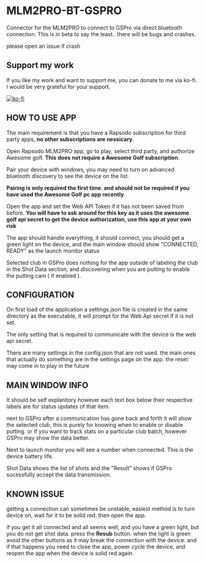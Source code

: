# MLM2PRO-BT-GSPRO
Connector for the MLM2PRO to connect to GSPro via direct bluetooth connection.
This is in beta to say the least.. there will be bugs and crashes.

please open an issue if crash

## Support my work
If you like my work and want to support me, you can donate to me via ko-fi. I would be very grateful for your support.

[![ko-fi](https://ko-fi.com/img/githubbutton_sm.svg)
](https://ko-fi.com/D1D8VL7RV)

## HOW TO USE APP
The main requirement is that you have a Rapsodo subscription for third party apps, **no other subscriptions are nessicary**.

Open Rapsodo MLM2PRO app, go to play, select third party, and authorize Awesome golf. **This does not require a Awesome Golf subscription**.

Pair your device with windows, you may need to turn on advanced bluetooth discovery to see the device on the list.

**Pairing is only required the first time. and should not be required if you have used the Awesome Golf pc app recently**

Open the app and set the Web API Token if it has not been saved from before. **You will have to ask around for this key as it uses the awesome golf api secret to get the device authorization, use this app at your own risk**

The app should handle everything, it should connect, you should get a green light on the device, and the main window should show "CONNECTED, READY" as the launch monitor status

Selected club in GSPro does nothing for the app outside of labeling the club in the Shot Data section, and discovering when you are putting to enable the putting cam ( if enabled ).

## CONFIGURATION
On first load of the application a settings.json file is created in the same directory as the executable, it will prompt for the Web Api secret if it is not set.

The only setting that is required to communicate with the device is the web api secret.

There are many settings in the config.json that are not used. the main ones that actually do something are in the settings page on the app. the reset may come in to play in the future

## MAIN WINDOW INFO
It should be self explanitory however each text box below their respective labels are for status updates of that item.

next to GSPro after a communication has gone back and forth it will show the selected club, this is purely for knowing when to enable or disable putting. or if you want to track stats on a particular club batch, however GSPro may show the data better.

Next to launch monitor you will see a number when connected. This is the device battery life.

Shot Data shows the list of shots and the "Result" shows if GSPro sucessfully accept the data transmission.

## KNOWN ISSUE
getting a connection can sometimes be unstable, easiest method is to turn device on, wait for it to be solid red. then open the app.

if you get it all connected and all seems well, and you have a green light, but you do not get shot data.
press the **Resub** button. when the light is green avoid the other buttons as it may break the connection with the device.
and if that happens you need to close the app, power cycle the device, and reopen the app when the device is solid red again.
